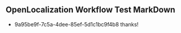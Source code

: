 ## OpenLocalization Workflow Test MarkDown
* 9a95be9f-7c5a-4dee-85ef-5d1c1bc9f4b8 thanks!

<!--HONumber=Dec16_HO1-->


